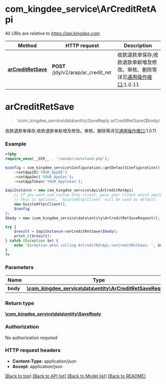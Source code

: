 # com_kingdee_service\ArCreditRetApi

All URIs are relative to *https://api.kingdee.com*

Method | HTTP request | Description
------------- | ------------- | -------------
[**arCreditRetSave**](ArCreditRetApi.md#arCreditRetSave) | **POST** /jdy/v2/arap/ar_credit_ret | 收款退款单保存;收款退款单新增及修改。审核、删除等详见[通用操作接口](https://open.jdy.com/#/files/api/detail?index&#x3D;2&amp;categrayId&#x3D;3cc8ee9a663e11eda5c84b5d383a2b93&amp;id&#x3D;9e804b8c712511eda0b39f724d124b07);1.0.11


# **arCreditRetSave**
> \com_kingdee_service\data\entity\SaveReply arCreditRetSave($body)

收款退款单保存;收款退款单新增及修改。审核、删除等详见[通用操作接口](https://open.jdy.com/#/files/api/detail?index=2&categrayId=3cc8ee9a663e11eda5c84b5d383a2b93&id=9e804b8c712511eda0b39f724d124b07);1.0.11

### Example
```php
<?php
require_once(__DIR__ . '/vendor/autoload.php');

$config = com_kingdee_service\Configuration::getDefaultConfiguration()
    ->setAppID('YOUR_AppID')
    ->setAppSec('YOUR_AppSec');
    ->setAppToken('YOUR_AppToken');

$apiInstance = new com_kingdee_service\Api\ArCreditRetApi(
    // If you want use custom http client, pass your client which implements `GuzzleHttp\ClientInterface`.
    // This is optional, `GuzzleHttp\Client` will be used as default.
    new GuzzleHttp\Client(),
    $config
);
$body = new \com_kingdee_service\data\entity\ArCreditRetSaveRequest(); // \com_kingdee_service\data\entity\ArCreditRetSaveRequest | 

try {
    $result = $apiInstance->arCreditRetSave($body);
    print_r($result);
} catch (Exception $e) {
    echo 'Exception when calling ArCreditRetApi->arCreditRetSave: ', $e->getMessage(), PHP_EOL;
}
?>
```

### Parameters

Name | Type | Description  | Notes
------------- | ------------- | ------------- | -------------
 **body** | [**\com_kingdee_service\data\entity\ArCreditRetSaveRequest**](../Model/ArCreditRetSaveRequest.md)|  |

### Return type

[**\com_kingdee_service\data\entity\SaveReply**](../Model/SaveReply.md)

### Authorization

No authorization required

### HTTP request headers

 - **Content-Type**: application/json
 - **Accept**: application/json

[[Back to top]](#) [[Back to API list]](../../README.md#documentation-for-api-endpoints) [[Back to Model list]](../../README.md#documentation-for-models) [[Back to README]](../../README.md)

